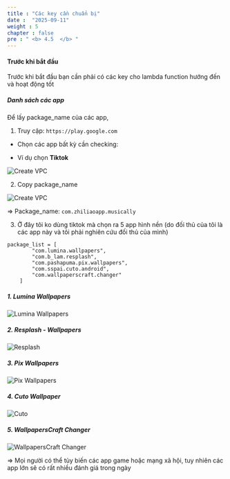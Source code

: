```yaml
---
title : "Các key cần chuẩn bị"
date :  "2025-09-11" 
weight : 5
chapter : false
pre : " <b> 4.5  </b> "
---
```



#### Trước khi bắt đầu
Trước khi bắt đầu bạn cần phải có các key cho lambda function hướng đến và hoạt động tốt


##### Danh sách các app

Để lấy package_name của các app, 

1. Truy cập: ```https://play.google.com```

- Chọn các app bất kỳ cần checking:

- Ví dụ chọn **Tiktok**

![Create VPC](/images/2/7.png?featherlight=false&width=90pc)

2. Copy package_name

![Create VPC](/images/2/8.png?featherlight=false&width=90pc)

=> Package_name: ```com.zhiliaoapp.musically```

3. Ở đây tôi ko dùng tiktok mà chọn ra 5 app hình nền (do đối thủ của tôi là các app này và tôi phải nghiên cứu đối thủ của mình)

```
package_list = [
        "com.lumina.wallpapers",
        "com.b_lam.resplash",
        "com.pashapuma.pix.wallpapers",
        "com.sspai.cuto.android",
        "com.wallpaperscraft.changer"
    ]
```



##### 1. Lumina Wallpapers
![Lumina Wallpapers](https://play-lh.googleusercontent.com/YvmxumcCG5G4rrC0bngISYuSSZS_V7VKNoVvHaee8YohgvkP7wT9FcVC0wK5kopXyKY=w480-h960-rw)

##### 2. Resplash - Wallpapers
![Resplash](https://play-lh.googleusercontent.com/rZshFGB30eHSHa5s1Qz1GII3bD5ONkHnMMDHQGiY1jwz9bljzF7-1kCgMe1Z46aS1av-=w480-h960-rw)

##### 3. Pix Wallpapers
![Pix Wallpapers](https://play-lh.googleusercontent.com/8IUUmhisE0jpLY-5mNvdVsz0gCkvg9OQpd9dEXGhfrz8rrOFeTD09kp_VfBbMoVnUZ4G=w480-h960-rw)

##### 4. Cuto Wallpaper
![Cuto](https://play-lh.googleusercontent.com/BP4GZ-BsiBgS2eTJoQ1kDFZZPSwPKJBvW8lPDcwNS8em92dFTwFg61Ol6gKxCt_v7a8C=w480-h960-rw)

##### 5. WallpapersCraft Changer
![WallpapersCraft Changer](https://play-lh.googleusercontent.com/moSpjO5FXBkR-td6evsqregnN2Jwlsp34bTKdBQL4rfSvWSuUp02OWHDjSyXIjfh=w480-h960-rw)



=> Mọi người có thể tùy biến các app game hoặc mạng xã hội, tuy nhiên các app lớn sẽ có rất nhiều đánh giá trong ngày   
